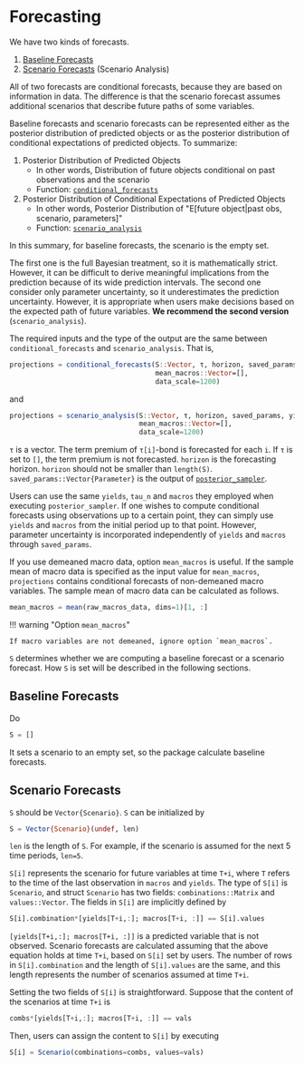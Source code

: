 # Forecasting

We have two kinds of forecasts.

1. [Baseline Forecasts](@ref)
2. [Scenario Forecasts](@ref) (Scenario Analysis)

All of two forecasts are conditional forecasts, because they are based on information in data. The difference is that the scenario forecast assumes additional scenarios that describe future paths of some variables.

Baseline forecasts and scenario forecasts can be represented either as the posterior distribution of predicted objects or as the posterior distribution of conditional expectations of predicted objects. To summarize:

1. Posterior Distribution of Predicted Objects
   - In other words, Distribution of future objects conditional on past observations and the scenario
   - Function: [`conditional_forecasts`](@ref)
2. Posterior Distribution of Conditional Expectations of Predicted Objects
   - In other words, Posterior Distribution of "E[future object|past obs, scenario, parameters]"
   - Function: [`scenario_analysis`](@ref)

In this summary, for baseline forecasts, the scenario is the empty set.

The first one is the full Bayesian treatment, so it is mathematically strict. However, it can be difficult to derive meaningful implications from the prediction because of its wide prediction intervals. The second one consider only parameter uncertainty, so it underestimates the prediction uncertainty. However, it is appropriate when users make decisions based on the expected path of future variables. **We recommend the second version** (`scenario_analysis`).

The required inputs and the type of the output are the same between `conditional_forecasts` and `scenario_analysis`. That is,

```julia
projections = conditional_forecasts(S::Vector, τ, horizon, saved_params, yields, macros, tau_n;
                                    mean_macros::Vector=[],
                                    data_scale=1200)
```

and

```julia
projections = scenario_analysis(S::Vector, τ, horizon, saved_params, yields, macros, tau_n;
                                mean_macros::Vector=[],
                                data_scale=1200)
```

`τ` is a vector. The term premium of `τ[i]`-bond is forecasted for each `i`. If `τ` is set to `[]`, the term premium is not forecasted. `horizon` is the forecasting horizon. `horizon` should not be smaller than `length(S)`. `saved_params::Vector{Parameter}` is the output of [`posterior_sampler`](@ref).

Users can use the same `yields`, `tau_n` and `macros` they employed when executing `posterior_sampler`. If one wishes to compute conditional forecasts using observations up to a certain point, they can simply use `yields` and `macros` from the initial period up to that point. However, parameter uncertainty is incorporated independently of `yields` and `macros` through `saved_params`.

If you use demeaned macro data, option `mean_macros` is useful. If the sample mean of macro data is specified as the input value for `mean_macros`, `projections` contains conditional forecasts of non-demeaned macro variables. The sample mean of macro data can be calculated as follows.

```julia
mean_macros = mean(raw_macros_data, dims=1)[1, :]
```

!!! warning "Option `mean_macros`"

    If macro variables are not demeaned, ignore option `mean_macros`.

`S` determines whether we are computing a baseline forecast or a scenario forecast. How `S` is set will be described in the following sections.

## Baseline Forecasts

Do

```julia
S = []
```

It sets a scenario to an empty set, so the package calculate baseline forecasts.

## Scenario Forecasts

`S` should be `Vector{Scenario}`. `S` can be initialized by

```julia
S = Vector{Scenario}(undef, len)
```

`len` is the length of `S`. For example, if the scenario is assumed for the next 5 time periods, `len=5`.

`S[i]` represents the scenario for future variables at time `T+i`, where `T` refers to the time of the last observation in `macros` and `yields`. The type of `S[i]` is `Scenario`, and struct `Scenario` has two fields: `combinations::Matrix` and `values::Vector`. The fields in `S[i]` are implicitly defined by

```julia
S[i].combination*[yields[T+i,:]; macros[T+i, :]] == S[i].values
```

`[yields[T+i,:]; macros[T+i, :]]` is a predicted variable that is not observed. Scenario forecasts are calculated assuming that the above equation holds at time `T+i`, based on `S[i]` set by users. The number of rows in `S[i].combination` and the length of `S[i].values` are the same, and this length represents the number of scenarios assumed at time `T+i`.

Setting the two fields of `S[i]` is straightforward. Suppose that the content of the scenarios at time `T+i` is

```julia
combs*[yields[T+i,:]; macros[T+i, :]] == vals
```

Then, users can assign the content to `S[i]` by executing

```julia
S[i] = Scenario(combinations=combs, values=vals)
```
